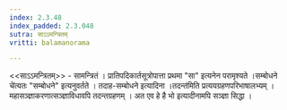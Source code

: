 ```yaml
---
index: 2.3.48
index_padded: 2.3.048
sutra: साऽऽमन्त्रितम्‌
vritti: balamanorama

---
```

<<साऽ‌ऽमन्त्रितम्>> - सामन्त्रितं । प्रातिपदिकार्तसूत्रोपात्ता प्रथमा "सा" इत्यनेन परामृश्यते ।सम्बोधने चे॑त्यतः "सम्बोधने" इत्यनुवर्तते । तदाह-सम्बोधने इत्यादिना ।तदन्त॑मिति प्रत्ययग्रहणपरिभाषालभ्यम् । महासञ्ज्ञाकरणात्सञ्ज्ञाविधावपि तदन्तग्रहणम् । अत एव हे है भो इत्यादीनामपि सञ्ज्ञा सिद्धा ।